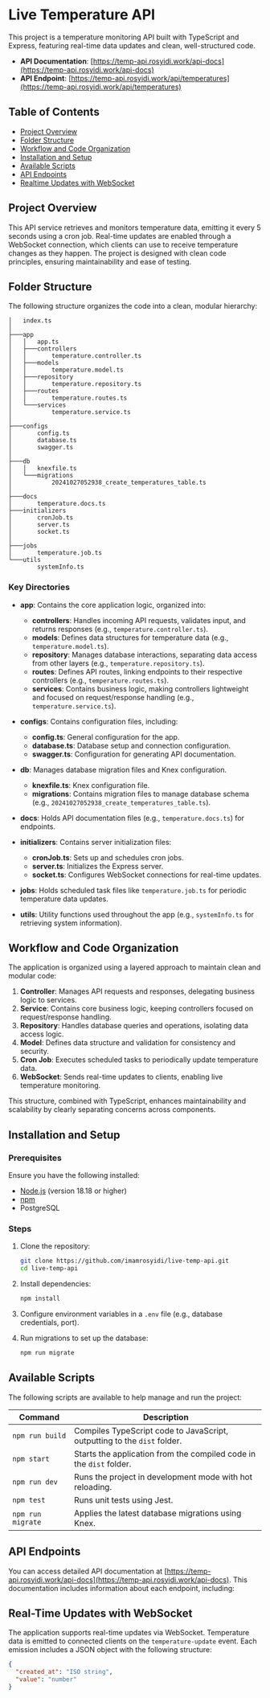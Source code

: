 # Live Temperature API

This project is a temperature monitoring API built with TypeScript and Express, featuring real-time data updates and clean, well-structured code. 
- **API Documentation**: [https://temp-api.rosyidi.work/api-docs](https://temp-api.rosyidi.work/api-docs)
- **API Endpoint**: [https://temp-api.rosyidi.work/api/temperatures](https://temp-api.rosyidi.work/api/temperatures)

## Table of Contents

- [Project Overview](#project-overview)
- [Folder Structure](#folder-structure)
- [Workflow and Code Organization](#workflow-and-code-organization)
- [Installation and Setup](#installation-and-setup)
- [Available Scripts](#available-scripts)
- [API Endpoints](#api-endpoints)
- [Realtime Updates with WebSocket](#real-time-Updates-with-WebSocket)

## Project Overview

This API service retrieves and monitors temperature data, emitting it every 5 seconds using a cron job. Real-time updates are enabled through a WebSocket connection, which clients can use to receive temperature changes as they happen. The project is designed with clean code principles, ensuring maintainability and ease of testing.

## Folder Structure

The following structure organizes the code into a clean, modular hierarchy:

```plaintext
│   index.ts
│
├───app
│   │   app.ts
│   ├───controllers
│   │       temperature.controller.ts
│   ├───models
│   │       temperature.model.ts
│   ├───repository
│   │       temperature.repository.ts
│   ├───routes
│   │       temperature.routes.ts
│   └───services
│           temperature.service.ts
│
├───configs
│       config.ts
│       database.ts
│       swagger.ts
│
├───db
│   │   knexfile.ts
│   └───migrations
│           20241027052938_create_temperatures_table.ts
│
├───docs
│       temperature.docs.ts
├───initializers
│       cronJob.ts
│       server.ts
│       socket.ts
│
├───jobs
│       temperature.job.ts
└───utils
        systemInfo.ts
```

### Key Directories

- **app**: Contains the core application logic, organized into:
  - **controllers**: Handles incoming API requests, validates input, and returns responses (e.g., `temperature.controller.ts`).
  - **models**: Defines data structures for temperature data (e.g., `temperature.model.ts`).
  - **repository**: Manages database interactions, separating data access from other layers (e.g., `temperature.repository.ts`).
  - **routes**: Defines API routes, linking endpoints to their respective controllers (e.g., `temperature.routes.ts`).
  - **services**: Contains business logic, making controllers lightweight and focused on request/response handling (e.g., `temperature.service.ts`).
- **configs**: Contains configuration files, including:

  - **config.ts**: General configuration for the app.
  - **database.ts**: Database setup and connection configuration.
  - **swagger.ts**: Configuration for generating API documentation.

- **db**: Manages database migration files and Knex configuration.

  - **knexfile.ts**: Knex configuration file.
  - **migrations**: Contains migration files to manage database schema (e.g., `20241027052938_create_temperatures_table.ts`).

- **docs**: Holds API documentation files (e.g., `temperature.docs.ts`) for endpoints.

- **initializers**: Contains server initialization files:

  - **cronJob.ts**: Sets up and schedules cron jobs.
  - **server.ts**: Initializes the Express server.
  - **socket.ts**: Configures WebSocket connections for real-time updates.

- **jobs**: Holds scheduled task files like `temperature.job.ts` for periodic temperature data updates.

- **utils**: Utility functions used throughout the app (e.g., `systemInfo.ts` for retrieving system information).

## Workflow and Code Organization

The application is organized using a layered approach to maintain clean and modular code:

1. **Controller**: Manages API requests and responses, delegating business logic to services.
2. **Service**: Contains core business logic, keeping controllers focused on request/response handling.
3. **Repository**: Handles database queries and operations, isolating data access logic.
4. **Model**: Defines data structure and validation for consistency and security.
5. **Cron Job**: Executes scheduled tasks to periodically update temperature data.
6. **WebSocket**: Sends real-time updates to clients, enabling live temperature monitoring.

This structure, combined with TypeScript, enhances maintainability and scalability by clearly separating concerns across components.

## Installation and Setup

### Prerequisites

Ensure you have the following installed:

- [Node.js](https://nodejs.org/) (version 18.18 or higher)
- [npm](https://www.npmjs.com/)
- PostgreSQL

### Steps

1. Clone the repository:

   ```bash
   git clone https://github.com/imamrosyidi/live-temp-api.git
   cd live-temp-api
   ```

2. Install dependencies:

   ```bash
   npm install
   ```

3. Configure environment variables in a `.env` file (e.g., database credentials, port).

4. Run migrations to set up the database:
   ```bash
   npm run migrate
   ```

## Available Scripts

The following scripts are available to help manage and run the project:

| Command           | Description                                                              |
| ----------------- | ------------------------------------------------------------------------ |
| `npm run build`   | Compiles TypeScript code to JavaScript, outputting to the `dist` folder. |
| `npm start`       | Starts the application from the compiled code in the `dist` folder.      |
| `npm run dev`     | Runs the project in development mode with hot reloading.                 |
| `npm test`        | Runs unit tests using Jest.                                              |
| `npm run migrate` | Applies the latest database migrations using Knex.                       |

## API Endpoints

You can access detailed API documentation at [https://temp-api.rosyidi.work/api-docs](https://temp-api.rosyidi.work/api-docs). This documentation includes information about each endpoint, including:

## Real-Time Updates with WebSocket

The application supports real-time updates via WebSocket. Temperature data is emitted to connected clients on the `temperature-update` event. Each emission includes a JSON object with the following structure:

```json
{
  "created_at": "ISO string",
  "value": "number"
}
```
